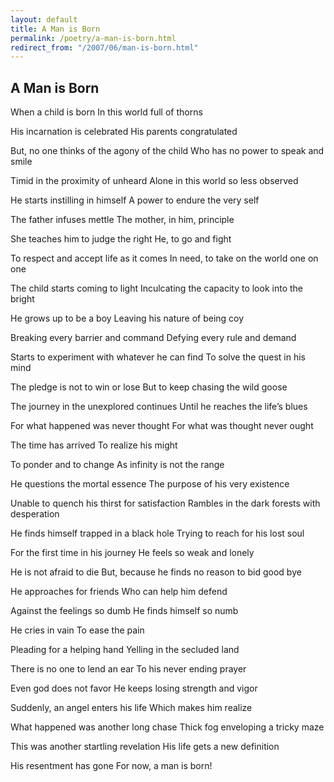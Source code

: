 ```yaml
---
layout: default
title: A Man is Born
permalink: /poetry/a-man-is-born.html
redirect_from: "/2007/06/man-is-born.html"
---
```


A Man is Born
-------------

When a child is born
In this world full of thorns

His incarnation is celebrated
His parents congratulated

But, no one thinks of the agony of the child
Who has no power to speak and smile

Timid in the proximity of unheard
Alone in this world so less observed

He starts instilling in himself
A power to endure the very self

The father infuses mettle
The mother, in him, principle

She teaches him to judge the right
He, to go and fight

To respect and accept life as it comes
In need, to take on the world one on one

The child starts coming to light
Inculcating the capacity to look into the bright

He grows up to be a boy
Leaving his nature of being coy

Breaking every barrier and command
Defying every rule and demand

Starts to experiment with whatever he can find
To solve the quest in his mind

The pledge is not to win or lose
But to keep chasing the wild goose

The journey in the unexplored continues
Until he reaches the life’s blues

For what happened was never thought
For what was thought never ought

The time has arrived
To realize his might

To ponder and to change
As infinity is not the range

He questions the mortal essence
The purpose of his very existence

Unable to quench his thirst for satisfaction
Rambles in the dark forests with desperation

He finds himself trapped in a black hole
Trying to reach for his lost soul

For the first time in his journey
He feels so weak and lonely

He is not afraid to die
But, because he finds no reason to bid good bye

He approaches for friends
Who can help him defend

Against the feelings so dumb
He finds himself so numb

He cries in vain
To ease the pain

Pleading for a helping hand
Yelling in the secluded land

There is no one to lend an ear
To his never ending prayer

Even god does not favor
He keeps losing strength and vigor

Suddenly, an angel enters his life
Which makes him realize

What happened was another long chase
Thick fog enveloping a tricky maze

This was another startling revelation
His life gets a new definition

His resentment has gone
For now, a man is born!
